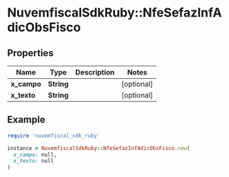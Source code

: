 # NuvemfiscalSdkRuby::NfeSefazInfAdicObsFisco

## Properties

| Name | Type | Description | Notes |
| ---- | ---- | ----------- | ----- |
| **x_campo** | **String** |  | [optional] |
| **x_texto** | **String** |  | [optional] |

## Example

```ruby
require 'nuvemfiscal_sdk_ruby'

instance = NuvemfiscalSdkRuby::NfeSefazInfAdicObsFisco.new(
  x_campo: null,
  x_texto: null
)
```

